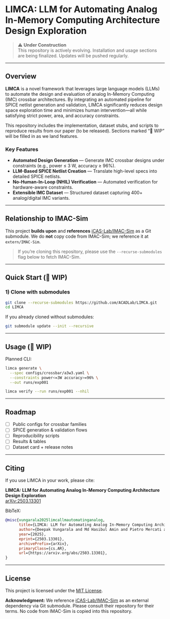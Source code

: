 # LIMCA: LLM for Automating Analog In-Memory Computing Architecture Design Exploration

> ⚠️ **Under Construction**  
> This repository is actively evolving. Installation and usage sections are being finalized. Updates will be pushed regularly.
---

## Overview

**LIMCA** is a novel framework that leverages large language models (LLMs) to automate the design and evaluation of analog In-Memory Computing (IMC) crossbar architectures. By integrating an automated pipeline for SPICE netlist generation and validation, LIMCA significantly reduces design space exploration time and minimizes human intervention—all while satisfying strict power, area, and accuracy constraints.

This repository includes the implementation, dataset stubs, and scripts to reproduce results from our paper (to be released). Sections marked “🚧 WIP” will be filled in as we land features.

### Key Features
- **Automated Design Generation** — Generate IMC crossbar designs under constraints (e.g., power ≤ 3 W, accuracy ≥ 96%).
- **LLM-Based SPICE Netlist Creation** — Translate high-level specs into detailed SPICE netlists.
- **No-Human-In-Loop (NHIL) Verification** — Automated verification for hardware-aware constraints.
- **Extensible IMC Dataset** — Structured dataset capturing 400+ analog/digital IMC variants.

---

## Relationship to IMAC-Sim

This project **builds upon** and **references** [iCAS-Lab/IMAC-Sim](https://github.com/iCAS-Lab/IMAC-Sim) as a Git submodule. We do **not** copy code from IMAC-Sim; we reference it at `extern/IMAC-Sim`.

> If you’re cloning this repository, please use the `--recurse-submodules` flag below to fetch IMAC-Sim.

---

## Quick Start (🚧 WIP)

### 1) Clone with submodules
```bash
git clone --recurse-submodules https://github.com/ACADLab/LIMCA.git
cd LIMCA
```

If you already cloned without submodules:
```bash
git submodule update --init --recursive
```

---

## Usage (🚧 WIP)

Planned CLI:
```bash
limca generate \
  --spec configs/crossbar/a3w3.yaml \
  --constraints power<=3W accuracy>=96% \
  --out runs/exp001

limca verify --run runs/exp001 --nhil
```

---

## Roadmap
- [ ] Public configs for crossbar families
- [ ] SPICE generation & validation flows
- [ ] Reproducibility scripts
- [ ] Results & tables
- [ ] Dataset card + release notes

---

## Citing

If you use LIMCA in your work, please cite:

**LIMCA: LLM for Automating Analog In-Memory Computing Architecture Design Exploration**  
[arXiv:2503.13301](https://arxiv.org/abs/2503.13301)

BibTeX:
```bibtex
@misc{vungarala2025limcallmautomatinganalog,
      title={LIMCA: LLM for Automating Analog In-Memory Computing Architecture Design Exploration}, 
      author={Deepak Vungarala and Md Hasibul Amin and Pietro Mercati and Arnob Ghosh and Arman Roohi and Ramtin Zand and Shaahin Angizi},
      year={2025},
      eprint={2503.13301},
      archivePrefix={arXiv},
      primaryClass={cs.AR},
      url={https://arxiv.org/abs/2503.13301}, 
}
```


---

## License

This project is licensed under the [MIT License](LICENSE).

**Acknowledgment:** We reference [iCAS-Lab/IMAC-Sim](https://github.com/iCAS-Lab/IMAC-Sim) as an external dependency via Git submodule. Please consult their repository for their terms. No code from IMAC-Sim is copied into this repository.
